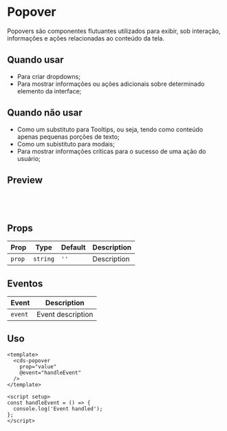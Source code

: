# Popover

Popovers são componentes flutuantes utilizados para exibir, sob interação, informações e ações relacionadas ao conteúdo da tela.

## Quando usar

- Para criar dropdowns;
- Para mostrar informações ou ações adicionais sobre determinado elemento da interface;

## Quando não usar

- Como um substituto para Tooltips, ou seja, tendo como conteúdo apenas pequenas porções de texto;
- Como um subistituto para modais;
- Para mostrar informações críticas para o sucesso de uma ação do usuário;

## Preview

<script setup>
import Popover from '@/components/Popover.vue';

const handleClick = () => {
  console.log('Component interaction');
};
</script>

<div class="demo-container">
  <Popover />
</div>

## Props

| Prop | Type | Default | Description |
|------|------|---------|-------------|
| `prop` | `string` | `''` | Description |

## Eventos

| Event | Description |
|-------|-------------|
| `event` | Event description |

## Uso

```vue
<template>
  <cds-popover
    prop="value"
    @event="handleEvent"
  />
</template>

<script setup>
const handleEvent = () => {
  console.log('Event handled');
};
</script>
```

<style scoped>
.demo-container {
  padding: 20px;
  border: 1px solid var(--vp-c-border);
  border-radius: 8px;
  margin: 16px 0;
}
</style>
